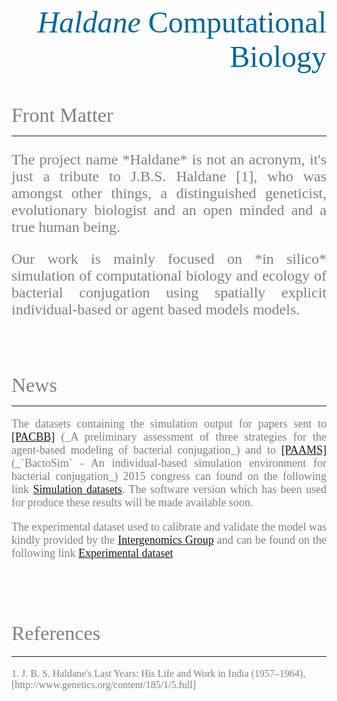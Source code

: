 <font size="10" color="#006699" face="verdana"><p align="right">_Haldane_ Computational Biology</p></font>
<br><br>
<font size="6" color="gray" face="verdana">Front Matter</font>
<hr>
<font size="5" color="gray" face="verdana">
<p align="justify">
The project name *Haldane* is not an acronym, it's just a tribute to  J.B.S. Haldane [1], who was amongst other things, a distinguished geneticist, evolutionary biologist and an open minded and a true human being.  
</p>

<p align="justify">
Our work is mainly focused on *in silico* simulation of computational biology and ecology of bacterial conjugation using spatially explicit individual-based or agent based models models.
</p>

</font>
<br><br><br>

<font size="6" color="gray" face="verdana">News</font>
<hr>
<font size="4" color="gray" face="verdana">
<p align="justify">
The datasets containing the simulation output for papers sent to <a href=http://www.pacbb.net/>[PACBB]</a> (_A preliminary assessment of three strategies for the agent-based modeling of bacterial conjugation_) and to <a href=http://www.paams.net/> [PAAMS]</a> (_`BactoSim` - An individual-based simulation environment for bacterial conjugation_) 2015 congress can found on the following link <a href=http://goo.gl/kpoc8w>Simulation datasets</a>. The software version which has been used for produce these results will be made available soon.
</p>

<p align="justify">
The experimental dataset used to calibrate and validate the model was kindly provided by the <a href=http://grupos.unican.es/intergenomica/>Intergenomics Group</a> and can be found on the following link <a href=https://drive.google.com/file/d/0B9__8UJfGfucVmV1Vl93cFF5WDQ/edit?usp=sharing>Experimental dataset</a>
</p>

<br><br><br>

<font size="6" color="gray" face="verdana">References</font>
<hr>
<font size="3" color="gray" face="verdana">
1. J. B. S. Haldane's Last Years: His Life and Work in India (1957–1964), [http://www.genetics.org/content/185/1/5.full]
</font>
<br><br><br>
